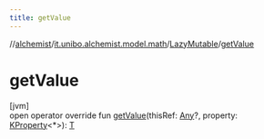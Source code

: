 ```yaml
---
title: getValue
---
```

//[alchemist](../../../index.html)/[it.unibo.alchemist.model.math](../index.html)/[LazyMutable](index.html)/[getValue](get-value.html)



# getValue



[jvm]\
open operator override fun [getValue](get-value.html)(thisRef: [Any](https://kotlinlang.org/api/latest/jvm/stdlib/kotlin/-any/index.html)?, property: [KProperty](https://kotlinlang.org/api/latest/jvm/stdlib/kotlin.reflect/-k-property/index.html)<*>): [T](index.html)




